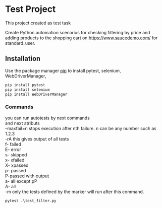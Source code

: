 # Test Project
This project created as test task

Create Python automation scenarios for checking filtering by price and adding products to the shopping cart on https://www.saucedemo.com/ for standard_user.

## Installation
Use the package manager [pip](https://pip.pypa.io/en/stable/) to install pytest, selenium, WebDriverManager, 

```bash
pip install pytest
pip install selenium
pip install WebDriverManager
```

### Commands 
you can run autotests by next commands <br />
and next atributs <br />
–maxfail=n stops execution after nth failure. n can be any number such as 1.2.3 <br />
-rA this gives output of all tests <br />
f- failed <br />
E- error <br /> 
s- skipped <br />
x- xfailed <br />
X- xpassed <br />
p- passed <br />
P-passed with output <br />
a- all except pP <br />
A- all <br />
-m only the tests defined by the marker will run after this command. <br />
```
pytest .\test_filter.py
